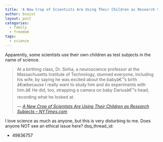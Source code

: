 ```yaml
---
title: 'A New Crop of Scientists Are Using Their Children as Research Subjects &#8211; NYTimes.com'
author: bsoist
layout: post
categories:
  - family
  - freedom
tags:
  - science
---
```

Apparently, some scientists use their own children as test subjects in the name of science.

> At a birthing class, Dr. Sinha, a neuroscience professor at the Massachusetts Institute of Technology, stunned everyone, including his wife, by saying he was excited about the babyâ€™s birth â€œbecause I really want to study him and do experiments with him.â€ He did, too, strapping a camera on baby Dariusâ€™s head, recording what he looked at.
> 
> <cite> &#8212; <a href="http://www.nytimes.com/2009/01/18/science/18kids.html?_r=1&ref=todayspaper">A New Crop of Scientists Are Using Their Children as Research Subjects &#8211; NYTimes.com</a></cite>

I love science as much as anyone, but this is very disturbing to me. Does anyone NOT see an ethical issue here?
dsq_thread_id:
  - 49836757
